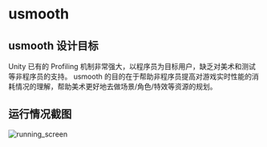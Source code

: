 # usmooth

## usmooth 设计目标

Unity 已有的 Profiling 机制非常强大，以程序员为目标用户，缺乏对美术和测试等非程序员的支持。 usmooth 的目的在于帮助非程序员提高对游戏实时性能的消耗情况的理解，帮助美术更好地去做场景/角色/特效等资源的规划。

## 运行情况截图

![running_screen](/tree/master/images/running_screen.png)

